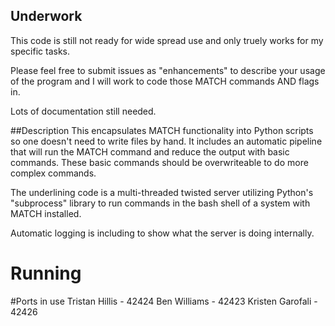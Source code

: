 ## Underwork
This code is still not ready for wide spread use and only truely works for my specific tasks.

Please feel free to submit issues as "enhancements" to describe your usage of the program and I will work to code those MATCH commands AND flags in.

Lots of documentation still needed.

##Description
This encapsulates MATCH functionality into Python scripts so one doesn't need to write files by hand.  It includes
an automatic pipeline that will run the MATCH command and reduce the output with basic commands.  These basic commands should
be overwriteable to do more complex commands.

The underlining code is a multi-threaded twisted server utilizing Python's "subprocess" library to run commands in the bash shell of a system
with MATCH installed.

Automatic logging is including to show what the server is doing internally.


# Running

#Ports in use
Tristan Hillis - 42424
Ben Williams - 42423
Kristen Garofali - 42426
